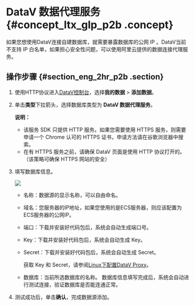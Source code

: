 # DataV 数据代理服务 {#concept_ltx_glp_p2b .concept}

如果您想使用DataV连接自建数据库，就需要暴露数据库的公网 IP 。DataV当前不支持 IP 白名单，如果担心安全性问题，可以使用阿里云提供的数据连接代理服务。

## 操作步骤 {#section_eng_2hr_p2b .section}

1.  使用HTTP协议进入[DataV控制台](http://datav.alibabacloud.com/)，选择**我的数据** \> **添加数据**。
2.  单击**类型**下拉箭头，选择数据库类型为 **DataV 数据代理服务**。

    **说明：** 

    -   该服务 SDK 只提供 HTTP 服务。如果您需要使用 HTTPS 服务，则需要申请一个 Chrome 认可的 HTTPS 证书，申请方法请在谷歌浏览器中搜索。
    -   在有 HTTPS 服务之前，请确保 DataV 页面是使用 HTTP 协议打开的。（该策略可确保 HTTPS 网站的安全）
3.  填写数据库信息。

    ![](http://static-aliyun-doc.oss-cn-hangzhou.aliyuncs.com/assets/img/16538/15584915487911_zh-CN.png)

    -   名称：数据源的显示名称，可以自由命名。
    -   域名：您服务器的IP地址，如果您使用的是ECS服务器，则应该配置为ECS服务器的公网IP。
    -   端口：下载并安装好代码包后，系统会自动生成端口号。
    -   Key：下载并安装好代码包后，系统会自动生成 Key。
    -   Secret：下载并安装好代码包后，系统会自动生成 Secret。

        获取 Key 和 Secret，请参阅[Linux下配置DataV Proxy](ZH-CN_TP_16583_V10.dita#concept_w2c_3fq_p2b)。

    -   数据库：当前所选数据库的名称。
    数据库信息填写完成后，系统会自动进行测试连接，验证数据库是否能连通正常。

4.  测试成功后，单击**确认**，完成数据源添加。


